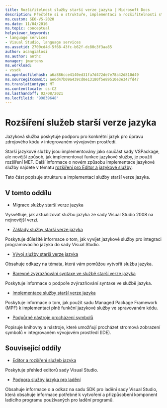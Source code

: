 ```yaml
---
title: Rozšiřitelnost služby starší verze jazyka | Microsoft Docs
description: Přečtěte si o struktuře, implementaci a rozšiřitelnosti starších jazykových služeb v aplikaci Visual Studio.
ms.custom: SEO-VS-2020
ms.date: 11/04/2016
ms.topic: conceptual
helpviewer_keywords:
- language services
- Visual Studio, language services
ms.assetid: 2700cd4d-5f68-43fc-b62f-dc80c3f3aa85
author: acangialosi
ms.author: anthc
manager: jmartens
ms.workload:
- vssdk
ms.openlocfilehash: a6a886cce4140ed31fa7d472de7e78a42d810d49
ms.sourcegitcommit: ae6d47b09a439cd0e13180f5e89510e3e347fd47
ms.translationtype: MT
ms.contentlocale: cs-CZ
ms.lasthandoff: 02/08/2021
ms.locfileid: "99839648"
---
```

# <a name="legacy-language-service-extensibility"></a>Rozšíření služeb starší verze jazyka
Jazyková služba poskytuje podporu pro konkrétní jazyk pro úpravu zdrojového kódu v integrovaném vývojovém prostředí.

 Starší jazykové služby jsou implementovány jako součást sady VSPackage, ale novější způsob, jak implementovat funkce jazykové služby, je použít rozšíření MEF. Další informace o novém způsobu implementace jazykové služby najdete v tématu [rozšíření pro Editor a jazykové služby](../../extensibility/editor-and-language-service-extensions.md).

 Tato část popisuje strukturu a implementaci služby starší verze jazyka.

## <a name="in-this-section"></a>V tomto oddílu
- [Migrace služby starší verze jazyka](../../extensibility/internals/migrating-a-legacy-language-service.md)

 Vysvětluje, jak aktualizovat službu jazyka ze sady Visual Studio 2008 na nejnovější verzi.

- [Základy služby starší verze jazyka](../../extensibility/internals/legacy-language-service-essentials.md)

 Poskytuje důležité informace o tom, jak vyvíjet jazykové služby pro integraci programovacího jazyka do sady Visual Studio.

- [Vývoj služby starší verze jazyka](../../extensibility/internals/developing-a-legacy-language-service.md)

 Obsahuje odkazy na témata, která vám pomůžou vytvořit službu jazyka.

- [Barevné zvýrazňování syntaxe ve službě starší verze jazyka](../../extensibility/internals/syntax-coloring-in-a-legacy-language-service.md)

 Poskytuje informace o podpoře zvýrazňování syntaxe ve službě jazyka.

- [Implementace služby starší verze jazyka](../../extensibility/internals/implementing-a-legacy-language-service1.md)

 Poskytuje informace o tom, jak použít sadu Managed Package Framework (MPF) k implementaci plně funkční jazykové služby ve spravovaném kódu.

- [Podpůrné nástroje procházení symbolů](../../extensibility/internals/supporting-symbol-browsing-tools.md)

 Popisuje knihovny a nástroje, které umožňují procházet stromová zobrazení symbolů v integrovaném vývojovém prostředí (IDE).

## <a name="related-sections"></a>Související oddíly
- [Editor a rozšíření služeb jazyka](../../extensibility/editor-and-language-service-extensions.md)

 Poskytuje přehled editorů sady Visual Studio.

- [Podpora služby jazyka pro ladění](../../extensibility/internals/language-service-support-for-debugging.md)

 Obsahuje informace o a odkaz na sadu SDK pro ladění sady Visual Studio, která obsahuje informace potřebné k vytvoření a přizpůsobení komponent ladicího programu používaných pro ladění programů.
